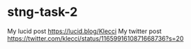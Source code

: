 # stng-task-2
My lucid post https://lucid.blog/Klecci
My twitter post https://twitter.com/klecci/status/1165991610871668736?s=20
